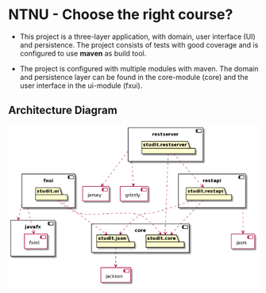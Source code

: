 # NTNU - Choose the right course?

* This project is a three-layer application, with domain, user interface (UI) and persistence. The project consists of tests with good coverage and is configured to use **maven** as build tool.

* The project is configured with multiple modules with maven. The domain and persistence layer can be found in the core-module (core) and the user interface in the ui-module (fxui).

## Architecture Diagram
![Architecture](architecture.png)
